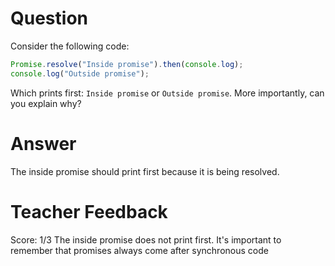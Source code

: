 # Question

Consider the following code:

```js
Promise.resolve("Inside promise").then(console.log);
console.log("Outside promise");
```

Which prints first: `Inside promise` or `Outside promise`. More importantly, can you explain why?

# Answer

The inside promise should print first because it is being resolved.

# Teacher Feedback

Score: 1/3
The inside promise does not print first. It's important to remember that promises always come after synchronous code
